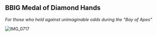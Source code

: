 ## BBIG Medal of Diamond Hands

*For those who held against unimaginable odds during the "Bay of Apes"*

![IMG_0717](https://user-images.githubusercontent.com/10716803/147160728-6c4550a5-9328-42d3-b083-af27abc0350f.jpg)
